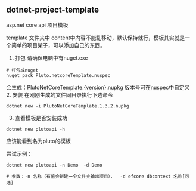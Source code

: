 ## dotnet-project-template
asp.net core api 项目模板

template 文件夹中 content中内容不能乱移动，默认保持就行，模板其实就是一个简单的项目架子，可以添加自己的东西。


1. 打包
请确保电脑中有nuget.exe
```
# 打包成nuget
nuget pack Pluto.netcoreTemplate.nuspec 
```
会生成：PlutoNetCoreTemplate.{version}.nupkg  版本号可在nuspec中自定义
2. 安装
在刚刚生成的文件同目录执行下边命令
```
dotnet new -i PlutoNetCoreTemplate.1.3.2.nupkg  
```

3. 查看模板是否安装成功
```
dotnet new plutoapi -h
```
应该能看到名为pluto的模板


尝试示例：
```
dotnet new plutoapi -n Demo  -d Demo

# 参数：-n 名称（有值会新建一个文件夹输出项目），  -d efcore dbcontext 名称[可选]

```
